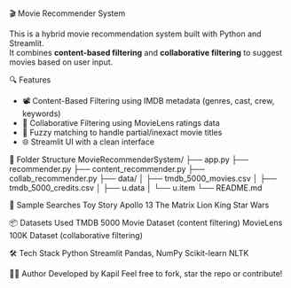🎬 Movie Recommender System

This is a hybrid movie recommendation system built with Python and Streamlit.  
It combines **content-based filtering** and **collaborative filtering** to suggest movies based on user input.

🔍 Features
- 📽️ Content-Based Filtering using IMDB metadata (genres, cast, crew, keywords)
- 👥 Collaborative Filtering using MovieLens ratings data
- 🧠 Fuzzy matching to handle partial/inexact movie titles
- 🌐 Streamlit UI with a clean interface

📁 Folder Structure
MovieRecommenderSystem/
├── app.py
├── recommender.py
├── content_recommender.py
├── collab_recommender.py
├── data/
│ ├── tmdb_5000_movies.csv
│ ├── tmdb_5000_credits.csv
│ ├── u.data
│ └── u.item
└── README.md

🧠 Sample Searches
Toy Story
Apollo 13
The Matrix
Lion King
Star Wars

📦 Datasets Used
TMDB 5000 Movie Dataset (content filtering)
MovieLens 100K Dataset (collaborative filtering)

🛠 Tech Stack
Python
Streamlit
Pandas, NumPy
Scikit-learn
NLTK

🙋‍♂️ Author
Developed by Kapil
Feel free to fork, star the repo or contribute!
